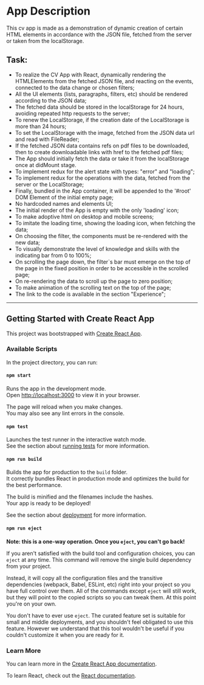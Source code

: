 # App Description
This cv app is made as a demonstration of dynamic creation of certain HTML elements in accordance with the 
JSON file, fetched from the server or taken from the localStorage.
## Task: 
- To realize the CV App with React, dynamically rendering the HTMLElements from the fetched JSON file, and 
reacting on the events, connected to the data change or chosen filters;
- All the UI elements (lists, paragraphs, filters, etc) should be rendered according to the JSON data;
- The fetched data should be stored in the localStorage for 24 hours, avoiding repeated http requests to the
server;
- To renew the LocalStorage, if the creation date of the LocalStorage is more than 24 hours; 
- To set the LocalStorage with the image, fetched from the JSON data url and read with FileReader;
- If the fetched JSON data contains refs on pdf files to be downloaded, then to create downloadable <a> links 
with href to the fetched pdf files;
- The App should initially fetch the data or take it from the localStorage once at didMount stage.
- To implement redux for the alert state with types: "error" and "loading";
- To implement redux for the operations with the data, fetched from the server or the LocalStorage;
- Finally, bundled in the App container, it will be appended to the '#root' DOM Element of the initial empty page;
- No hardcoded names and elements UI;
- The initial render of the App is empty with the only 'loading' icon;
- To make adoptive html on desktop and mobile screens;
- To imitate the loading time, showing the loading icon, when fetching the data;
- On choosing the filter, the components must be re-rendered with the new data;
- To visually demonstrate the level of knowledge and skills with the indicating bar from 0 to 100%;
- On scrolling the page down, the filter`s bar must emerge on the top of the page in the fixed position 
in order to be accessible in the scrolled page;
- On re-rendering the data to scroll up the page to zero position;
- To make animation of the scrolling text on the top of the page;
- The link to the code is available in the section "Experience";
______________________

## Getting Started with Create React App

This project was bootstrapped with [Create React App](https://github.com/facebook/create-react-app).

### Available Scripts

In the project directory, you can run:

#### `npm start`

Runs the app in the development mode.\
Open [http://localhost:3000](http://localhost:3000) to view it in your browser.

The page will reload when you make changes.\
You may also see any lint errors in the console.

#### `npm test`

Launches the test runner in the interactive watch mode.\
See the section about [running tests](https://facebook.github.io/create-react-app/docs/running-tests) for more information.

#### `npm run build`

Builds the app for production to the `build` folder.\
It correctly bundles React in production mode and optimizes the build for the best performance.

The build is minified and the filenames include the hashes.\
Your app is ready to be deployed!

See the section about [deployment](https://facebook.github.io/create-react-app/docs/deployment) for more information.

#### `npm run eject`

**Note: this is a one-way operation. Once you `eject`, you can't go back!**

If you aren't satisfied with the build tool and configuration choices, you can `eject` at any time. This command will remove the single build dependency from your project.

Instead, it will copy all the configuration files and the transitive dependencies (webpack, Babel, ESLint, etc) right into your project so you have full control over them. All of the commands except `eject` will still work, but they will point to the copied scripts so you can tweak them. At this point you're on your own.

You don't have to ever use `eject`. The curated feature set is suitable for small and middle deployments, and you shouldn't feel obligated to use this feature. However we understand that this tool wouldn't be useful if you couldn't customize it when you are ready for it.

### Learn More
You can learn more in the [Create React App documentation](https://facebook.github.io/create-react-app/docs/getting-started).

To learn React, check out the [React documentation](https://reactjs.org/).
